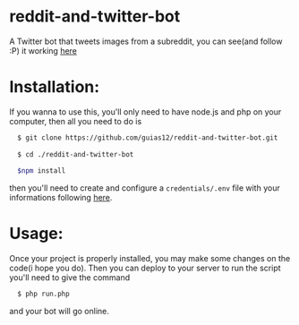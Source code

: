 # reddit-and-twitter-bot
A Twitter bot that tweets images from a subreddit,
you can see(and follow :P) it working <a href="https://twitter.com/bot_blessimages/">here</a> 

# Installation:

If you wanna to use this, you'll only need to have node.js and php on your computer, then all you need to do is 
```bash
  $ git clone https://github.com/guias12/reddit-and-twitter-bot.git
  
  $ cd ./reddit-and-twitter-bot
  
  $npm install
```
then you'll need to create and configure a `credentials/.env` file with your informations following [here](credentials/README.md).

# Usage: 

Once your project is properly installed, you may make some changes on the code(i hope you do). Then you can deploy to your server
to run the script you'll need to give the command
```bash
  $ php run.php  
```
and your bot will go online.

